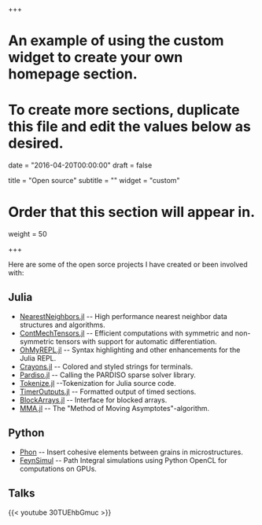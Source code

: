 +++
# An example of using the custom widget to create your own homepage section.
# To create more sections, duplicate this file and edit the values below as desired.

date = "2016-04-20T00:00:00"
draft = false

title = "Open source"
subtitle = ""
widget = "custom"

# Order that this section will appear in.
weight = 50

+++

Here are some of the open sorce projects I have created or been involved with:

## Julia

* [NearestNeighbors.jl](https://github.com/KristofferC/NearestNeighbors.jl) -- High performance nearest neighbor data structures and algorithms.
* [ContMechTensors.jl](https://github.com/KristofferC/ContMechTensors.jl) -- Efficient computations with symmetric and non-symmetric tensors with support for automatic differentiation.
* [OhMyREPL.jl](https://github.com/KristofferC/OhMyREPL.jl) -- Syntax highlighting and other enhancements for the Julia REPL.
* [Crayons.jl](https://github.com/KristofferC/Crayons.jl) -- Colored and styled strings for terminals.
* [Pardiso.jl](https://github.com/JuliaSparse/Pardiso.jl) -- Calling the PARDISO sparse solver library.
* [Tokenize.jl](https://github.com/KristofferC/Tokenize.jl) --Tokenization for Julia source code.
* [TimerOutputs.jl](https://github.com/KristofferC/TimerOutputs.jl) -- Formatted output of timed sections.
* [BlockArrays.jl](https://github.com/KristofferC/BlockArrays.jl) -- Interface for blocked arrays.
* [MMA.jl](https://github.com/KristofferC/MMA.jl) -- The "Method of Moving Asymptotes"-algorithm.

## Python

* [Phon](https://github.com/KristofferC/Phon) -- Insert cohesive elements between grains in microstructures.
* [FeynSimul](https://github.com/KristofferC/FeynSimul) -- Path Integral simulations using Python OpenCL for computations on GPUs.

## Talks

{{< youtube 30TUEhbGmuc >}}
